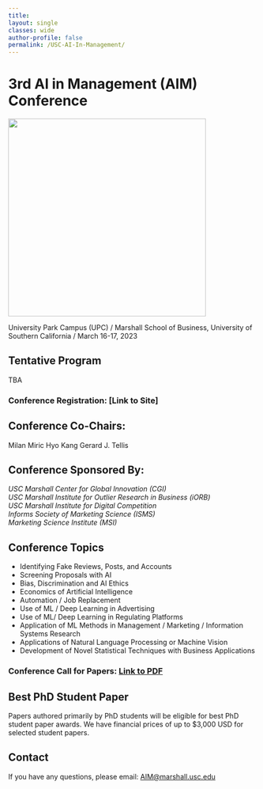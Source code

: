 ```yaml
---
title: 
layout: single
classes: wide
author-profile: false
permalink: /USC-AI-In-Management/
---
```


# 3rd AI in Management (AIM) Conference

<img src="https://upload.wikimedia.org/wikipedia/commons/thumb/f/ff/USC_Marshall_logo.png/800px-USC_Marshall_logo.png" width=400>

University Park Campus (UPC) /
Marshall School of Business, University of Southern California /
March 16-17, 2023

## Tentative Program
TBA

### Conference Registration: [Link to Site]

## Conference Co-Chairs:
Milan Miric
Hyo Kang
Gerard J. Tellis  

## Conference Sponsored By:
_USC Marshall Center for Global Innovation (CGI)_  
_USC Marshall Institute for Outlier Research in Business (iORB)_  
_USC Marshall Institute for Digital Competition_  
_Informs Society of Marketing Science (ISMS)_  
_Marketing Science Institute (MSI)_

## Conference Topics
-   Identifying Fake Reviews, Posts, and Accounts
-   Screening Proposals with AI
-   Bias, Discrimination and AI Ethics
-   Economics of Artificial Intelligence
-   Automation / Job Replacement
-   Use of ML / Deep Learning in Advertising
-   Use of ML/ Deep Learning in Regulating Platforms
-   Application of ML Methods in Management / Marketing / Information Systems Research
-   Applications of Natural Language Processing or Machine Vision
-   Development of Novel Statistical Techniques with Business Applications

### Conference Call for Papers: [Link to PDF](https://hyokang.com/assets/pdf/AIM-2023-CFP.pdf)


## Best PhD Student Paper
Papers authored primarily by PhD students will be eligible for best PhD student paper awards. We have financial prices of up to $3,000 USD for selected student papers.

## Contact
If you have any questions, please email: [AIM@marshall.usc.edu](mailto:AIM@marshall.usc.edu)

